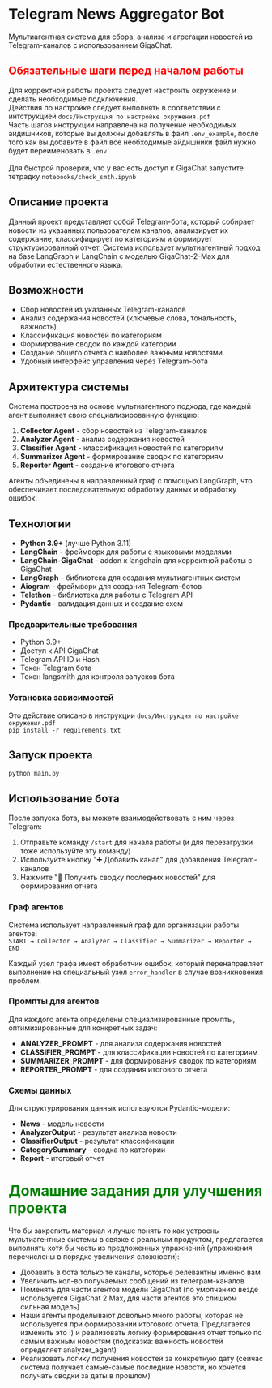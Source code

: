 # Telegram News Aggregator Bot

Мультиагентная система для сбора, анализа и агрегации новостей из Telegram-каналов с использованием GigaChat.

## <font color = 'red'>Обязательные шаги перед началом работы </font>

Для корректной работы проекта следует настроить окружение и сделать необходимые подключения.
<br>
Действия по настройке следует выполнять в соответствии с интструкцией `docs/Инструкция по настройке окружения.pdf`
<br>
Часть шагов инструкции направлена на получение необходимых айдишников, которые вы должны добавлять в файл `.env_example`, после того как вы добавите в файл все необходимые айдишники файл нужно будет переименовать в `.env`
<br><br>
Для быстрой проверки, что у вас есть доступ к GigaChat запустите тетрадку `notebooks/check_smth.ipynb`

## Описание проекта

Данный проект представляет собой Telegram-бота, который собирает новости из указанных пользователем каналов, анализирует их содержание, классифицирует по категориям и формирует структурированный отчет. Система использует мультиагентный подход на базе LangGraph и LangChain с моделью GigaChat-2-Max для обработки естественного языка.

## Возможности

- Сбор новостей из указанных Telegram-каналов
- Анализ содержания новостей (ключевые слова, тональность, важность)
- Классификация новостей по категориям
- Формирование сводок по каждой категории
- Создание общего отчета с наиболее важными новостями
- Удобный интерфейс управления через Telegram-бота

## Архитектура системы

Система построена на основе мультиагентного подхода, где каждый агент выполняет свою специализированную функцию:

1. **Collector Agent** - сбор новостей из Telegram-каналов
2. **Analyzer Agent** - анализ содержания новостей
3. **Classifier Agent** - классификация новостей по категориям
4. **Summarizer Agent** - формирование сводок по категориям
5. **Reporter Agent** - создание итогового отчета

Агенты объединены в направленный граф с помощью LangGraph, что обеспечивает последовательную обработку данных и обработку ошибок.

## Технологии

- **Python 3.9+** (лучше Python 3.11)
- **LangChain** - фреймворк для работы с языковыми моделями
- **LangChain-GigaChat** - addon к langchain для корректной работы с GigaChat 
- **LangGraph** - библиотека для создания мультиагентных систем
- **Aiogram** - фреймворк для создания Telegram-ботов
- **Telethon** - библиотека для работы с Telegram API
- **Pydantic** - валидация данных и создание схем

### Предварительные требования

- Python 3.9+
- Доступ к API GigaChat
- Telegram API ID и Hash
- Токен Telegram бота
- Токен langsmith для контроля запусков бота

### Установка зависимостей
Это действие описано в инструкции `docs/Инструкция по настройке окружения.pdf`
<br>
`pip install -r requirements.txt`

## Запуск проекта
`python main.py`

## Использование бота

После запуска бота, вы можете взаимодействовать с ним через Telegram:

1. Отправьте команду `/start` для начала работы (и для перезагрузки тоже используйте эту команду)
2. Используйте кнопку "➕ Добавить канал" для добавления Telegram-каналов
3. Нажмите "📰 Получить сводку последних новостей" для формирования отчета

### Граф агентов

Система использует направленный граф для организации работы агентов:
<br>
`START → Collector → Analyzer → Classifier → Summarizer → Reporter → END`

Каждый узел графа имеет обработчик ошибок, который перенаправляет выполнение на специальный узел `error_handler` в случае возникновения проблем.

### Промпты для агентов

Для каждого агента определены специализированные промпты, оптимизированные для конкретных задач:

- **ANALYZER_PROMPT** - для анализа содержания новостей
- **CLASSIFIER_PROMPT** - для классификации новостей по категориям
- **SUMMARIZER_PROMPT** - для формирования сводок по категориям
- **REPORTER_PROMPT** - для создания итогового отчета

### Схемы данных

Для структурирования данных используются Pydantic-модели:

- **News** - модель новости
- **AnalyzerOutput** - результат анализа новости
- **ClassifierOutput** - результат классификации
- **CategorySummary** - сводка по категории
- **Report** - итоговый отчет


# <font color='green'> Домашние задания для улучшения проекта </font>

Что бы закрепить материал и лучше понять то как устроены мультиагентные системы в связке с реальным продуктом, предлагается выполнять хотя бы часть из предложенных упражнений (упражнения перечислены в порядке увеличения сложности):

- Добавить в бота только те каналы, которые релевантны именно вам
- Увеличить кол-во получаемых сообщений из телеграм-каналов
- Поменять для части агентов модели GigaChat (по умолчанию везде используется GigaChat 2 Max, для части агентов это слишком сильная модель)
- Наши агенты проделывают довольно много работы, которая не используется при формировании итогового отчета. Предлагается изменить это :) и реализовать логику формирования отчет только по самым важным новостям (подсказка: важность новостей определяет analyzer_agent)
- Реализовать логику получения новостей за конкретную дату (сейчас система получает самые-самые последние новости, но хочется получать сводки за даты в прошлом)